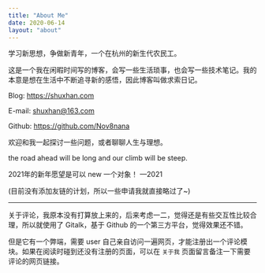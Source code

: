 ```yaml
---
title: "About Me"
date: 2020-06-14
layout: "about"
---
```


学习新思想，争做新青年，一个在杭州的新生代农民工。

这是一个我在闲暇时间写的博客，会写一些生活琐事，也会写一些技术笔记。我的本意是想在生活中不断追寻新的感悟，因此博客叫做求索日记。

Blog: https://shuxhan.com

E-mail: shuxhan@163.com

Github: https://github.com/Nov8nana

欢迎和我一起探讨一些问题，或者聊聊人生与理想。

the road ahead will be long and our climb will be steep.

2021年的新年愿望是可以 new 一个对象！ —2021

(目前没有添加友链的计划，所以一些申请我就直接略过了~)

---

关于评论，我原本没有打算放上来的，后来考虑一二，觉得还是有些交互性比较合理，所以就使用了 Gitalk，基于 Github 的一个第三方平台，觉得效果还不错。

但是它有一个弊端，需要 user 自己亲自访问一遍网页，才能注册出一个评论模块。如果在阅读时碰到还没有注册的页面，可以在 `关于我` 页面留言备注一下需要评论的网页链接。